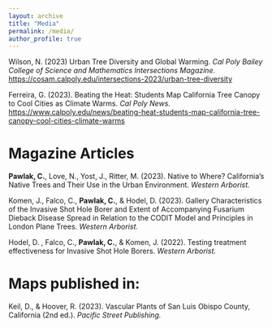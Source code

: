 ```yaml
---
layout: archive
title: "Media"
permalink: /media/
author_profile: true
---
```


Wilson, N. (2023) Urban Tree Diversity and Global Warming. *Cal Poly Bailey College of Science 
and Mathematics Intersections Magazine*. https://cosam.calpoly.edu/intersections-2023/urban-tree-diversity


Ferreira, G. (2023). Beating the Heat: Students Map California Tree Canopy to Cool Cities as 
Climate Warms. *Cal Poly News.* https://www.calpoly.edu/news/beating-heat-students-map-california-tree-canopy-cool-cities-climate-warms 

# Magazine Articles

**Pawlak, C.**, Love, N., Yost, J., Ritter, M. (2023). Native to Where? California’s Native Trees and 
Their Use in the Urban Environment. *Western Arborist.* 


Komen, J., Falco, C., **Pawlak, C.**, & Hodel, D. (2023). Gallery Characteristics of the Invasive 
Shot Hole Borer and Extent of Accompanying Fusarium Dieback Disease Spread in Relation to the CODIT Model and Principles in London Plane Trees. *Western Arborist.* 


Hodel, D. , Falco, C., **Pawlak, C.**, &  Komen, J. (2022). Testing treatment effectiveness for 
Invasive Shot Hole Borers. *Western Arborist.*

# Maps published in:
Keil, D., & Hoover, R. (2023). Vascular Plants of San Luis Obispo County, California (2nd ed.). *Pacific Street Publishing.*

